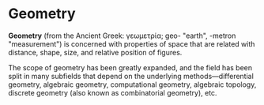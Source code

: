 # Geometry

__Geometry__ (from the Ancient Greek: γεωμετρία; geo- "earth", -metron "measurement") is concerned with properties of space that are related with distance, shape, size, and relative position of figures.

The scope of geometry has been greatly expanded, and the field has been split in many subfields that depend on the underlying methods—differential geometry, algebraic geometry, computational geometry, algebraic topology, discrete geometry (also known as combinatorial geometry), etc.
